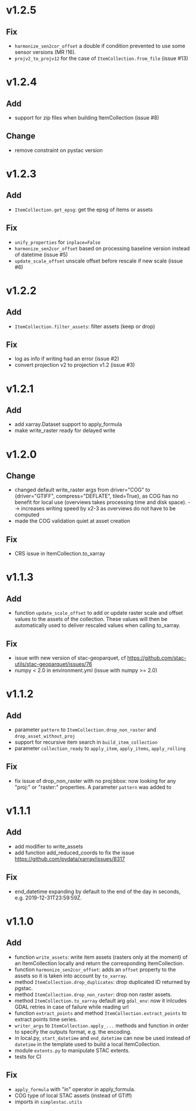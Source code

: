 
# v1.2.5

## Fix
- `harmonize_sen2cor_offset` a double if condition prevented to use some sensor versions (MR !16).
- `projv2_to_projv12` for the case of `ItemCollection.from_file` (issue #13)

# v1.2.4
## Add
- support for zip files when building ItemCollection (issue #8)

## Change
- remove constraint on pystac version

# v1.2.3
## Add
- `ItemCollection.get_epsg`: get the epsg of items or assets

## Fix
- `unify_properties` for `inplace=False`
- `harmonize_sen2cor_offset` based on processing baseline version instead of
  datetime (issue #5)
- `update_scale_offset` unscale offset before rescale if new scale (issue #6)

# v1.2.2
## Add
- `ItemCollection.filter_assets`: filter assets (keep or drop)

## Fix
- log as info if writing had an error (issue #2)
- convert projection v2 to projection v1.2 (issue #3)

# v1.2.1
## Add
- add xarray.Dataset support to apply_formula
- make write_raster ready for delayed write

# v1.2.0
## Change
- changed default write_raster args from driver="COG" to {driver="GTIFF", compress="DEFLATE", tiled=True},
  as COG has no benefit for local use (overviews takes processing time and disk space).
  --> increases writing speed by x2-3 as overviews do not have to be computed
- made the COG validation quiet at asset creation

## Fix
- CRS issue in ItemCollection.to_xarray

# v1.1.3

## Add
- function `update_scale_offset` to add or update raster scale and offset values to the assets of the collection. These values will then be automatically used to deliver rescaled values when calling to_xarray.

## Fix
- issue with new version of stac-geoparquet, cf https://github.com/stac-utils/stac-geoparquet/issues/76
- numpy < 2.0 in environment.yml (issue with numpy >= 2.0)

# v1.1.2

## Add
- parameter `pattern` to `ItemCollection.drop_non_raster` and `drop_asset_without_proj`
- support for recursive item search in `build_item_collection`
- parameter `collection_ready` to `apply_item`, `apply_items`, `apply_rolling`

## Fix
- fix issue of drop_non_raster with no proj:bbox: now looking for any "proj:" or "raster:" properties.
  A parameter `pattern` was added to 

# v1.1.1

## Add
- add modifier to write_assets
- add function add_reduced_coords to fix the issue https://github.com/pydata/xarray/issues/8317

## Fix
- end_datetime expanding by default to the end of the day in seconds, e.g. 2019-12-31T23:59:59Z.

# v1.1.0

## Add

- function `write_assets`: write item assets (rasters only at the moment) of an ItemCollection locally and return the corresponding ItemCollection.
- function `harmonize_sen2cor_offset`: adds an `offset` property to the assets so it is taken into account by `to_xarray`.
- method `ItemCollection.drop_duplicates`: drop duplicated ID returned by pgstac.
- method `ItemCollection.drop_non_raster`: drop non raster assets.
- method `ItemCollection.to_xarray` default arg `gdal_env`: now it inlcudes GDAL retries in case of failure while reading url
- function `extract_points` and method `ItemCollection.extract_points` to extract points time series.
- `writer_args` to `ItemCollection.apply_...` methods and function in order to specify the outputs format, e.g. the encoding.
- in local.py, `start_datetime` and `end_datetime` can now be used instead of `datetime` in the template used to build a local ItemCollection.
- module `extents.py` to manipulate STAC extents.
- tests for CI

## Fix

- `apply_formula` with "in" operator in apply_formula.
- COG type of local STAC assets (instead of GTiff)
- imports in `simplestac.utils`
